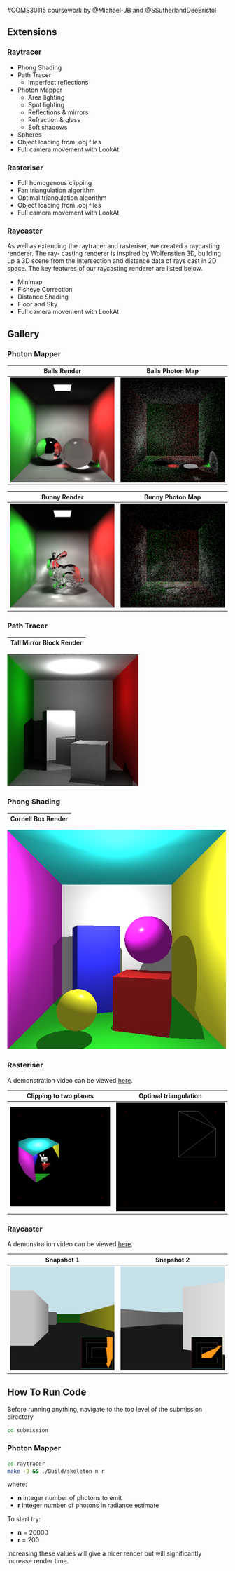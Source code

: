 #COMS30115 coursework by @Michael-JB and @SSutherlandDeeBristol

## Extensions

### Raytracer
* Phong Shading
* Path Tracer
    * Imperfect reflections
* Photon Mapper
    * Area lighting
    * Spot lighting
    * Reflections & mirrors
    * Refraction & glass
    * Soft shadows
* Spheres
* Object loading from .obj files
* Full camera movement with LookAt

### Rasteriser
* Full homogenous clipping
* Fan triangulation algorithm
* Optimal triangulation algorithm
* Object loading from .obj files
* Full camera movement with LookAt

### Raycaster
As well as extending the raytracer and rasteriser, we created a raycasting renderer. The ray- casting renderer is inspired by Wolfenstien 3D, building up a 3D scene from the intersection and distance data of rays cast in 2D space. The key features of our raycasting renderer are listed below.

* Minimap
* Fisheye Correction
* Distance Shading
* Floor and Sky
* Full camera movement with LookAt

## Gallery

### Photon Mapper

Balls Render               |  Balls Photon Map
:-------------------------:|:-------------------------:
![](https://github.com/SSutherlandDeeBristol/computer-graphics-cw/blob/master/submission/images/raytracer/photon%20mapper/photon3.png)  |  ![](https://github.com/SSutherlandDeeBristol/computer-graphics-cw/blob/master/submission/images/raytracer/photon%20mapper/photonmap3.png)

Bunny Render               |  Bunny Photon Map
:-------------------------:|:-------------------------:
![](https://github.com/SSutherlandDeeBristol/computer-graphics-cw/blob/master/submission/images/raytracer/photon%20mapper/photon2.png)  |  ![](https://github.com/SSutherlandDeeBristol/computer-graphics-cw/blob/master/submission/images/raytracer/photon%20mapper/photonmap2.png)

### Path Tracer

Tall Mirror Block Render |
:-----------------------:|
![](https://github.com/SSutherlandDeeBristol/computer-graphics-cw/blob/master/submission/images/raytracer/pathtracer/pathtracer1.png)

### Phong Shading

Cornell Box Render |
:-----------------------:|
![](https://github.com/SSutherlandDeeBristol/computer-graphics-cw/blob/master/submission/images/raytracer/phong%20shading/phong1.png)

### Rasteriser

A demonstration video can be viewed [here](https://www.youtube.com/watch?v=RgAZK1vxCeg).

Clipping to two planes               |  Optimal triangulation
:-------------------------:|:-------------------------:
![](https://github.com/SSutherlandDeeBristol/computer-graphics-cw/blob/master/submission/images/rasteriser/rasteriser1.png)  |  ![](https://github.com/SSutherlandDeeBristol/computer-graphics-cw/blob/master/submission/images/rasteriser/rasteriser2.png)

### Raycaster

A demonstration video can be viewed [here](https://www.youtube.com/watch?v=gmD1RMafxK0).

Snapshot 1 | Snapshot 2
:-------------------------:|:-------------------------:
![](https://github.com/SSutherlandDeeBristol/computer-graphics-cw/blob/master/submission/images/raycaster/raycaster1.png)  |  ![](https://github.com/SSutherlandDeeBristol/computer-graphics-cw/blob/master/submission/images/raycaster/raycaster2.png)

## How To Run Code

Before running anything, navigate to the top level of the submission directory

```bash
cd submission
```

### Photon Mapper

```bash
cd raytracer
make -B && ./Build/skeleton n r
```

where:
* **n** integer number of photons to emit
* **r** integer number of photons in radiance estimate

To start try:
* **n** = 20000
* **r** = 200

Increasing these values will give a nicer render but will significantly increase render time.
